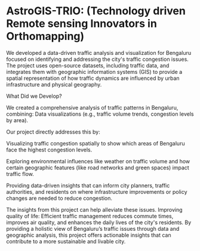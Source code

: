 # AstroGIS-TRIO: (Technology driven Remote sensing Innovators in Orthomapping)

We developed a data-driven traffic analysis and visualization for Bengaluru focused on identifying and addressing the city's traffic congestion issues. The project uses open-source datasets, including traffic data, and integrates them with geographic information systems (GIS) to provide a spatial representation of how traffic dynamics are influenced by urban infrastructure and physical geography. 


What Did we Develop? 

We created a comprehensive analysis of traffic patterns in Bengaluru, combining: Data visualizations (e.g., traffic volume trends, congestion levels by area).

Our project directly addresses this by: 

Visualizing traffic congestion spatially to show which areas of Bengaluru face the highest congestion levels. 

Exploring environmental influences like weather on traffic volume and how certain geographic features (like road networks and green spaces) impact traffic flow. 

Providing data-driven insights that can inform city planners, traffic authorities, and residents on where infrastructure improvements or policy changes are needed to reduce congestion.


The insights from this project can help alleviate these issues. Improving quality of life: Efficient traffic management reduces commute times, improves air quality, and enhances the daily lives of the city's residents. By providing a holistic view of Bengaluru’s traffic issues through data and geographic analysis, this project offers actionable insights that can contribute to a more sustainable and livable city.
